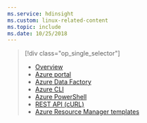 ```yaml
---
ms.service: hdinsight
ms.custom: linux-related-content
ms.topic: include
ms.date: 10/25/2018
---
```

> [!div class="op_single_selector"]
> * [Overview](../hdinsight-hadoop-provision-linux-clusters.md)
> * [Azure portal](../hdinsight-hadoop-create-linux-clusters-portal.md)
> * [Azure Data Factory](../hdinsight-hadoop-create-linux-clusters-adf.md)
> * [Azure CLI](../hdinsight-hadoop-create-linux-clusters-azure-cli.md)
> * [Azure PowerShell](../hdinsight-hadoop-create-linux-clusters-azure-powershell.md)
> * [REST API (cURL)](../hdinsight-hadoop-create-linux-clusters-curl-rest.md)
> * [Azure Resource Manager templates](../hdinsight-hadoop-create-linux-clusters-arm-templates.md)
> 
> 
